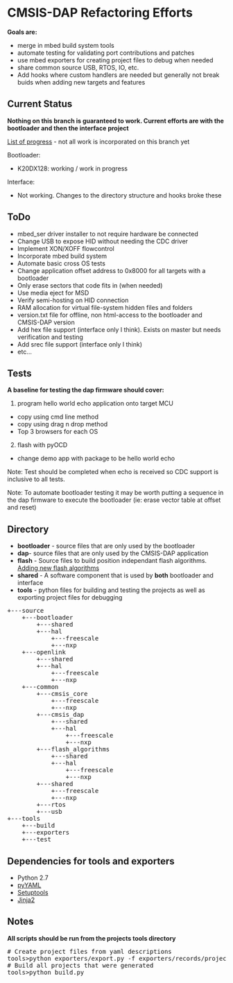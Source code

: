 CMSIS-DAP Refactoring Efforts
============================
**Goals are:**

- merge in mbed build system tools
- automate testing for validating port contributions and patches
- use mbed exporters for creating project files to debug when needed
- share common source USB, RTOS, IO, etc. 
- Add hooks where custom handlers are needed but generally not break buids when adding new targets and features

Current Status
-------------
**Nothing on this branch is guaranteed to work. Current efforts are with the bootloader and then the interface project**

[List of progress](https://docs.google.com/spreadsheets/d/1zZUFL7tFEOW9WSvjQx4NOZjAowWSAgiHxeV6c4Dt2kw/edit#gid=0) - not all work is incorporated on this branch yet

Bootloader:

* K20DX128: working / work in progress

Interface:

* Not working. Changes to the directory structure and hooks broke these

ToDo
------

* mbed_ser driver installer to not require hardware be connected
* Change USB to expose HID without needing the CDC driver
* Implement XON/XOFF flowcontrol
* Incorporate mbed build system
* Automate basic cross OS tests
* Change application offset address to 0x8000 for all targets with a bootloader
* Only erase sectors that code fits in (when needed)
* Use media eject for MSD
* Verify semi-hosting on HID connection
* RAM allocation for virtual file-system hidden files and folders
* version.txt file for offline, non html-access to the bootloader and CMSIS-DAP version
* Add hex file support (interface only I think). Exists on master but needs verification and testing
* Add srec file support (interface only I think)
* etc...

Tests
------
**A baseline for testing the dap firmware should cover:**

1. program hello world echo application onto target MCU
 * copy using cmd line method
 * copy using drag n drop method
 * Top 3 browsers for each OS
2. flash with pyOCD
 * change demo app with package to be hello world echo

Note: Test should be completed when echo is received so CDC support is inclusive to all tests.

Note: To automate bootloader testing it may be worth putting a sequence in the dap firmware to execute the bootloader (ie: erase vector table at offset and reset)

Directory
--------

* **bootloader** - source files that are only used by the bootloader
* **dap**- source files that are only used by the CMSIS-DAP application
* **flash** - Source files to build position independant flash algorithms. [Adding new flash algorithms](http://keil.com/support/man/docs/ulink2/ulink2_su_newalgorithms.htm)
* **shared** - A software component that is used by __both__ bootloader and interface
* **tools** - python files for building and testing the projects as well as exporting project files for debugging

<pre>
+---source
    +---bootloader
        +---shared
        +---hal
            +---freescale
            +---nxp
    +---openlink
        +---shared
        +---hal
            +---freescale
            +---nxp
    +---common
        +---cmsis_core
            +---freescale
            +---nxp
        +---cmsis_dap
            +---shared
            +---hal
                +---freescale
                +---nxp
        +---flash_algorithms
            +---shared
            +---hal
                +---freescale
                +---nxp
        +---shared
            +---freescale
            +---nxp
        +---rtos
        +---usb
+---tools
    +---build
    +---exporters
    +---test
</pre>

<!---

**Contribution is welcomed on this branch**

Documentation
-------------
* [Porting the FW to new boards](http://mbed.org/handbook/cmsis-dap-interface-firmware)

Community
---------
For discussing the development of the CMSIS-DAP Interface Firmware please join our [mbed-devel mailing list](https://groups.google.com/forum/?fromgroups#!forum/mbed-devel).
-->

Dependencies for tools and exporters
----------------------
* Python 2.7
 * [pyYAML](https://github.com/yaml/pyyaml)
 * [Setuptools](https://pypi.python.org/pypi/distribute)
 * [Jinja2](https://pypi.python.org/pypi/Jinja2)
 
Notes
-----
**All scripts should be run from the projects tools directory**
<pre>
# Create project files from yaml descriptions
tools>python exporters/export.py -f exporters/records/projects.yaml
# Build all projects that were generated
tools>python build.py
</pre>